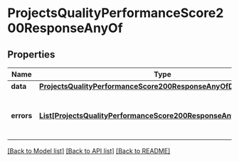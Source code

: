 # ProjectsQualityPerformanceScore200ResponseAnyOf

## Properties
Name | Type | Description | Notes
------------ | ------------- | ------------- | -------------
**data** | [**ProjectsQualityPerformanceScore200ResponseAnyOfData**](ProjectsQualityPerformanceScore200ResponseAnyOfData.md) |  | [optional] 
**errors** | [**List[ProjectsQualityPerformanceScore200ResponseAnyOfErrorsInner]**](ProjectsQualityPerformanceScore200ResponseAnyOfErrorsInner.md) | Array of errors for any failing translation ids | [optional] 

[[Back to Model list]](../README.md#documentation-for-models) [[Back to API list]](../README.md#documentation-for-api-endpoints) [[Back to README]](../README.md)


